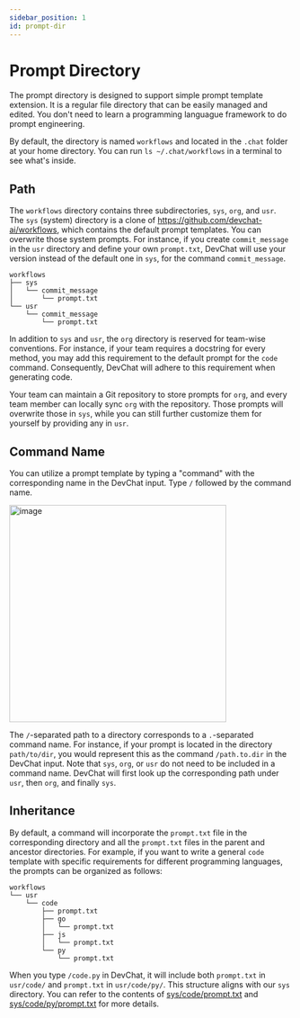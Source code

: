 ```yaml
---
sidebar_position: 1
id: prompt-dir
---
```


# Prompt Directory

The prompt directory is designed to support simple prompt template extension. It is a regular file directory that can be easily managed and edited. You don't need to learn a programming languague framework to do prompt engineering.

By default, the directory is named `workflows` and located in the `.chat` folder at your home directory. You can run `ls ~/.chat/workflows` in a terminal to see what's inside.

## Path

The `workflows` directory contains three subdirectories, `sys`, `org`, and `usr`. The `sys` (system) directory is a clone of https://github.com/devchat-ai/workflows, which contains the default prompt templates. You can overwrite those system prompts. For instance, if you create `commit_message` in the `usr` directory and define your own `prompt.txt`, DevChat will use your version instead of the default one in `sys`, for the command `commit_message`.

  ```
  workflows
  ├── sys
  │   └── commit_message
  │       └── prompt.txt
  └── usr
      └── commit_message
          └── prompt.txt
  ```

In addition to `sys` and `usr`, the `org` directory is reserved for team-wise conventions. For instance, if your team requires a docstring for every method, you may add this requirement to the default prompt for the `code` command. Consequently, DevChat will adhere to this requirement when generating code.

Your team can maintain a Git repository to store prompts for `org`, and every team member can locally sync `org` with the repository. Those prompts will overwrite those in `sys`, while you can still further customize them for yourself by providing any in `usr`.

## Command Name

You can utilize a prompt template by typing a "command" with the corresponding name in the DevChat input. Type `/` followed by the command name.

  <img width="386" alt="image" src="https://github.com/devchat-ai/devchat-vscode/assets/592493/145d94eb-a3e8-42ca-bb88-a462b6070b2f" />

  The `/`-separated path to a directory corresponds to a `.`-separated command name. For instance, if your prompt is located in the directory `path/to/dir`, you would represent this as the command `/path.to.dir` in the DevChat input. Note that `sys`, `org`, or `usr` do not need to be included in a command name. DevChat will first look up the corresponding path under `usr`, then `org`, and finally `sys`.

## Inheritance

By default, a command will incorporate the `prompt.txt` file in the corresponding directory and all the `prompt.txt` files in the parent and ancestor directories. For example, if you want to write a general `code` template with specific requirements for different programming languages, the prompts can be organized as follows:

  ```
  workflows
  └── usr
      └── code
          ├── prompt.txt
          ├── go
          │   └── prompt.txt
          ├── js
          │   └── prompt.txt
          └── py
              └── prompt.txt
  ```

  When you type `/code.py` in DevChat, it will include both `prompt.txt` in `usr/code/` and `prompt.txt` in `usr/code/py/`. This structure aligns with our `sys` directory. You can refer to the contents of [sys/code/prompt.txt](https://github.com/devchat-ai/workflows/blob/main/code/prompt.txt) and [sys/code/py/prompt.txt](https://github.com/devchat-ai/workflows/blob/main/code/py/prompt.txt) for more details.
